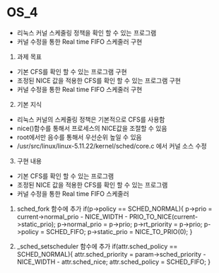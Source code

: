# OS_4
* 리눅스 커널 스케줄링 정책을 확인 할 수 있는 프로그램
* 커널 수정을 통한 Real time FIFO 스케줄러 구현

1. 과제 목표

* 기본 CFS를 확인 할 수 있는 프로그램 구현
* 조정된 NICE 값을 적용한 CFS를 확인 할 수 있는 프로그램 구현
* 커널 수정을 통한 Real time FIFO 스케줄러 구현

2. 기본 지식

* 리눅스 커널의 스케줄링 정책은 기본적으로 CFS를 사용함
* nice()함수를 통해서 프로세스의 NICE값을 조절할 수 있음
* root에서만 음수를 통해서 우선순위 높일 수 있음
* /usr/src/linux/linux-5.11.22/kernel/sched/core.c 에서 커널 소스 수정

3. 구현 내용

* 기본 CFS를 확인 할 수 있는 프로그램
* 조정된 NICE 값을 적용한 CFS를 확인 할 수 있는 프로그램
* 커널 수정을 통한 Real time FIFO 스케줄러

1) sched_fork 함수에 추가
	if(p->policy == SCHED_NORMAL){
		p->prio = current->normal_prio - NICE_WIDTH -
			PRIO_TO_NICE(current->static_prio);
		p->normal_prio = p->prio;
		p->rt_priority = p->prio;
		p->policy = SCHED_FIFO;
		p->static_prio = NICE_TO_PRIO(0);
	}
  
2) _sched_setscheduler 함수에 추가
	if(attr.sched_policy == SCHED_NORMAL){
                attr.sched_priority = param->sched_priority -
                        NICE_WIDTH - attr.sched_nice;
                attr.sched_policy = SCHED_FIFO;
  }
